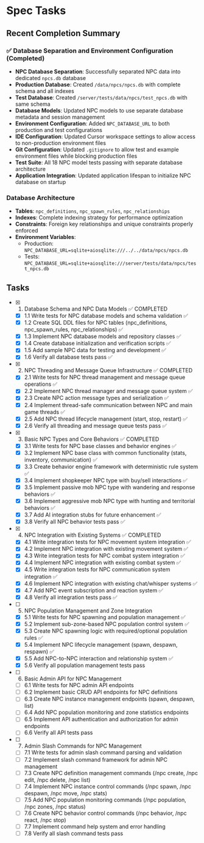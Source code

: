 # Spec Tasks

## Recent Completion Summary

### ✅ Database Separation and Environment Configuration (Completed)

- **NPC Database Separation**: Successfully separated NPC data into dedicated `npcs.db` database
- **Production Database**: Created `/data/npcs/npcs.db` with complete schema and all indexes
- **Test Database**: Created `/server/tests/data/npcs/test_npcs.db` with same schema
- **Database Models**: Updated NPC models to use separate database metadata and session management
- **Environment Configuration**: Added `NPC_DATABASE_URL` to both production and test configurations
- **IDE Configuration**: Updated Cursor workspace settings to allow access to non-production environment files
- **Git Configuration**: Updated `.gitignore` to allow test and example environment files while blocking production files
- **Test Suite**: All 18 NPC model tests passing with separate database architecture
- **Application Integration**: Updated application lifespan to initialize NPC database on startup

### Database Architecture

- **Tables**: `npc_definitions`, `npc_spawn_rules`, `npc_relationships`
- **Indexes**: Complete indexing strategy for performance optimization
- **Constraints**: Foreign key relationships and unique constraints properly enforced
- **Environment Variables**:
  - Production: `NPC_DATABASE_URL=sqlite+aiosqlite:///../../data/npcs/npcs.db`
  - Tests: `NPC_DATABASE_URL=sqlite+aiosqlite:///server/tests/data/npcs/test_npcs.db`

## Tasks

- [x] 1. Database Schema and NPC Data Models ✅ COMPLETED
  - [x] 1.1 Write tests for NPC database models and schema validation ✅
  - [x] 1.2 Create SQL DDL files for NPC tables (npc_definitions, npc_spawn_rules, npc_relationships) ✅
  - [x] 1.3 Implement NPC database models and repository classes ✅
  - [x] 1.4 Create database initialization and verification scripts ✅
  - [x] 1.5 Add sample NPC data for testing and development ✅
  - [x] 1.6 Verify all database tests pass ✅

- [x] 2. NPC Threading and Message Queue Infrastructure ✅ COMPLETED
  - [x] 2.1 Write tests for NPC thread management and message queue operations ✅
  - [x] 2.2 Implement NPC thread manager and message queue system ✅
  - [x] 2.3 Create NPC action message types and serialization ✅
  - [x] 2.4 Implement thread-safe communication between NPC and main game threads ✅
  - [x] 2.5 Add NPC thread lifecycle management (start, stop, restart) ✅
  - [x] 2.6 Verify all threading and message queue tests pass ✅

- [x] 3. Basic NPC Types and Core Behaviors ✅ COMPLETED
  - [x] 3.1 Write tests for NPC base classes and behavior engines ✅
  - [x] 3.2 Implement NPC base class with common functionality (stats, inventory, communication) ✅
  - [x] 3.3 Create behavior engine framework with deterministic rule system ✅
  - [x] 3.4 Implement shopkeeper NPC type with buy/sell interactions ✅
  - [x] 3.5 Implement passive mob NPC type with wandering and response behaviors ✅
  - [x] 3.6 Implement aggressive mob NPC type with hunting and territorial behaviors ✅
  - [x] 3.7 Add AI integration stubs for future enhancement ✅
  - [x] 3.8 Verify all NPC behavior tests pass ✅

- [x] 4. NPC Integration with Existing Systems ✅ COMPLETED
  - [x] 4.1 Write integration tests for NPC movement system integration ✅
  - [x] 4.2 Implement NPC integration with existing movement system ✅
  - [x] 4.3 Write integration tests for NPC combat system integration ✅
  - [x] 4.4 Implement NPC integration with existing combat system ✅
  - [x] 4.5 Write integration tests for NPC communication system integration ✅
  - [x] 4.6 Implement NPC integration with existing chat/whisper systems ✅
  - [x] 4.7 Add NPC event subscription and reaction system ✅
  - [x] 4.8 Verify all integration tests pass ✅

- [ ] 5. NPC Population Management and Zone Integration
  - [x] 5.1 Write tests for NPC spawning and population management ✅
  - [x] 5.2 Implement sub-zone-based NPC population control system ✅
  - [x] 5.3 Create NPC spawning logic with required/optional population rules ✅
  - [x] 5.4 Implement NPC lifecycle management (spawn, despawn, respawn) ✅
  - [x] 5.5 Add NPC-to-NPC interaction and relationship system ✅
  - [x] 5.6 Verify all population management tests pass

- [ ] 6. Basic Admin API for NPC Management
  - [ ] 6.1 Write tests for NPC admin API endpoints
  - [ ] 6.2 Implement basic CRUD API endpoints for NPC definitions
  - [ ] 6.3 Create NPC instance management endpoints (spawn, despawn, list)
  - [ ] 6.4 Add NPC population monitoring and zone statistics endpoints
  - [ ] 6.5 Implement API authentication and authorization for admin endpoints
  - [ ] 6.6 Verify all API tests pass

- [ ] 7. Admin Slash Commands for NPC Management
  - [ ] 7.1 Write tests for admin slash command parsing and validation
  - [ ] 7.2 Implement slash command framework for admin NPC management
  - [ ] 7.3 Create NPC definition management commands (/npc create, /npc edit, /npc delete, /npc list)
  - [ ] 7.4 Implement NPC instance control commands (/npc spawn, /npc despawn, /npc move, /npc stats)
  - [ ] 7.5 Add NPC population monitoring commands (/npc population, /npc zones, /npc status)
  - [ ] 7.6 Create NPC behavior control commands (/npc behavior, /npc react, /npc stop)
  - [ ] 7.7 Implement command help system and error handling
  - [ ] 7.8 Verify all slash command tests pass
